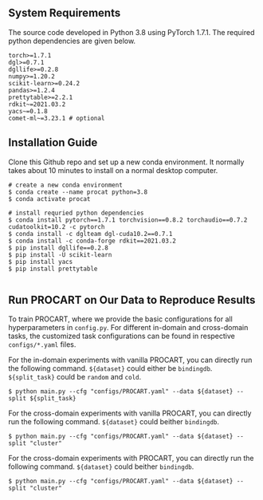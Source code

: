

## System Requirements
The source code developed in Python 3.8 using PyTorch 1.7.1. The required python dependencies are given below.

```
torch>=1.7.1
dgl>=0.7.1
dgllife>=0.2.8
numpy>=1.20.2
scikit-learn>=0.24.2
pandas>=1.2.4
prettytable>=2.2.1
rdkit~=2021.03.2
yacs~=0.1.8
comet-ml~=3.23.1 # optional
```
## Installation Guide
Clone this Github repo and set up a new conda environment. It normally takes about 10 minutes to install on a normal desktop computer.
```
# create a new conda environment
$ conda create --name procat python=3.8
$ conda activate procat

# install requried python dependencies
$ conda install pytorch==1.7.1 torchvision==0.8.2 torchaudio==0.7.2 cudatoolkit=10.2 -c pytorch
$ conda install -c dglteam dgl-cuda10.2==0.7.1
$ conda install -c conda-forge rdkit==2021.03.2
$ pip install dgllife==0.2.8
$ pip install -U scikit-learn
$ pip install yacs
$ pip install prettytable


```

## Run PROCART on Our Data to Reproduce Results

To train PROCART, where we provide the basic configurations for all hyperparameters in `config.py`. For different in-domain and cross-domain tasks, the customized task configurations can be found in respective `configs/*.yaml` files.

For the in-domain experiments with vanilla PROCART, you can directly run the following command. `${dataset}` could either be `bindingdb`. `${split_task}` could be `random` and `cold`. 
```
$ python main.py --cfg "configs/PROCART.yaml" --data ${dataset} --split ${split_task}
```

For the cross-domain experiments with vanilla PROCART, you can directly run the following command. `${dataset}` could beither `bindingdb`.
```
$ python main.py --cfg "configs/PROCART.yaml" --data ${dataset} --split "cluster"
```
For the cross-domain experiments with PROCART, you can directly run the following command. `${dataset}` could beither `bindingdb`.
```
$ python main.py --cfg "configs/PROCART.yaml" --data ${dataset} --split "cluster"
```

